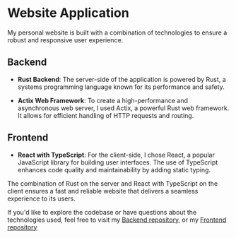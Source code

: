 # Website Application

My personal website is built with a combination of technologies to ensure a robust and responsive user experience.

## Backend

- **Rust Backend**: The server-side of the application is powered by Rust, a systems programming language known for its performance and safety.

- **Actix Web Framework**: To create a high-performance and asynchronous web server, I used Actix, a powerful Rust web framework. It allows for efficient handling of HTTP requests and routing.

## Frontend

- **React with TypeScript**: For the client-side, I chose React, a popular JavaScript library for building user interfaces. The use of TypeScript enhances code quality and maintainability by adding static typing.

The combination of Rust on the server and React with TypeScript on the client ensures a fast and reliable website that delivers a seamless experience to its users.

If you'd like to explore the codebase or have questions about the technologies used, feel free to visit my [Backend repository](https://github.com/Neelzee/nilsmf-backend), or my [Frontend repository](https://github.com/Neelzee/nilsmf-frontend)
